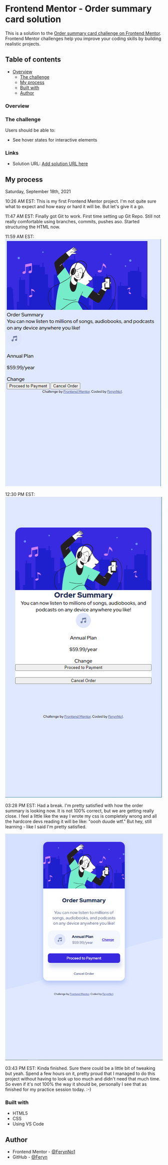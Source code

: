 # Frontend Mentor - Order summary card solution

This is a solution to the [Order summary card challenge on Frontend Mentor](https://www.frontendmentor.io/challenges/order-summary-component-QlPmajDUj). Frontend Mentor challenges help you improve your coding skills by building realistic projects. 

## Table of contents

- [Overview](#overview)
  - [The challenge](#the-challenge)
  - [My process](#my-process)
  - [Built with](#built-with)
  - [Author](#author)


### Overview

### The challenge

Users should be able to:

- See hover states for interactive elements

### Links

- Solution URL: [Add solution URL here](https://your-solution-url.com)

## My process

Saturday, September 18th, 2021

10:26 AM EST:
This is my first Frontend Mentor project. I'm not quite sure what to expect and how easy or hard it will be. But let's give it a go.

11:47 AM EST:
Finally got Git to work. First time setting up Git Repo. Still not really comfortable using branches, commits, pushes aso. Started structuring the HTML now.

11:59 AM EST:
![Not too shabby](./screenshots/screenshot1.png)

12:30 PM EST:
![It's getting closer](./screenshots/screenshot2.PNG)

03:28 PM EST:
Had a  break. I'm pretty satisfied with how the order summary is looking now. It is not 100% correct, but we are getting really close. I feel a little like the way I wrote my css is completely wrong and all the hardcore devs reading it will be like: "oooh duude wtf." But hey, still learning - like I said I'm pretty satisfied.

![Only need to add the hover effects](./screenshots/screenshot3.PNG)

03:43 PM EST:
Kinda finished. Sure there could be a little bit of tweaking but yeah. Spend a few hours on it, pretty proud that I managed to do this project without having to look up too much and didn't need that much time. So even if it's not 100% the way it should be, personally I see that as finished for my practice session today. :-)

### Built with

- HTML5
- CSS
- Using VS Code

## Author

- Frontend Mentor - [@FerynNo1](https://www.frontendmentor.io/profile/FerynNo1)
- GitHub - [@Feryn](https://github.com/FerynNo1)


